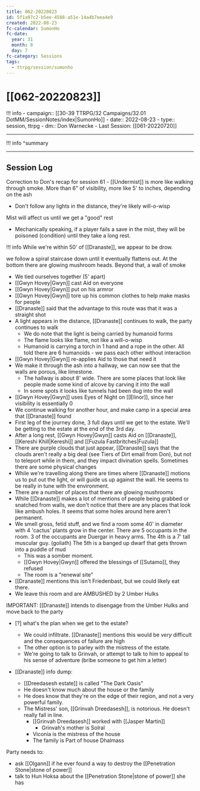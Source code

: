 ```yaml
---
title: 062-20220823
id: 5f1a97c2-b5ee-4588-a51e-14a4b7eea4e9
created: 2022-08-23
fc-calendar: SumonHo
fc-date:
  year: 31
  month: 8
  day: 7
fc-category: Sessions
tags:
  - ttrpg/session/sumonho
---
```


# [[062-20220823]]

!!! info
    - campaign:: [[30-39 TTRPG/32 Campaigns/32.01 DotMM/SessionNotes/index|SumonHo]]
    - date:: 2022-08-23
    - type:: session, ttrpg
    - dm:: Don Warnecke
    - Last Session: [[061-20220720]]


---

!!! info
    ^summary

---

## Session Log

Correction to Don's recap for session 61 - [[Undermist]] is more like walking through smoke. More than 6" of visibility, more like 5' to inches, depending on the ash

- Don't follow any lights in the distance, they're likely will-o-wisp

Mist will affect us until we get a "good" rest 
- Mechanically speaking, if a player fails a save in the mist, they will be poisoned (condition) until they take a long rest.

!!! info
    While we're within 50' of [[Dranaste]], we appear to be drow.

we follow a spiral staircase down until it eventually flattens out. At the bottom there are glowing mushroom heads. Beyond that, a wall of smoke 

- We tied ourselves together (5' apart)
- [[Gwyn Hovey|Gwyn]] cast Aid on everyone
- [[Gwyn Hovey|Gwyn]] put on his armror
- [[Gwyn Hovey|Gwyn]] tore up his common clothes to help make masks for people
- [[Dranaste]] said that the advantage to this route was that it was a straight shot
- A light appears in the distance, [[Dranaste]] continues to walk, the party continues to walk
    - We do note that the light is being carried by humanoid forms
    - The flame looks like flame, not like a will-o-wisp
    - Humanoid is carrying a torch in 1 hand and a rope in the other. All told there are 6 humanoids - we pass each other without interaction
- [[Gwyn Hovey|Gwyn]] re-applies Aid to those that need it
- We make it through the ash into a hallway, we can now see that the walls are porous, like limestone. 
    - The hallway is about 8' wide. There are some places that look like people made some kind of alcove by carving it into the wall
    - In some spots it looks like tunnels had been dug into the wall
- [[Gwyn Hovey|Gwyn]] uses Eyes of Night on [[Elinor]], since her visibility is essentially 0
- We continue walking for another hour, and make camp in a special area that [[Dranaste]] found
- First leg of the journey done, 3 full days until we get to the estate. We'll be getting to the estate at the end of the 3rd day.
- After a long rest, [[Gwyn Hovey|Gwyn]] casts Aid on [[Dranaste]], [[Kereshi Khill|Kereshi]] and [[Fuzula Fastbritches|Fuzula]]
- There are purple clouds that just appear, [[Dranaste]] says that the clouds aren't really a big deal (see Tiers of Dirt email from Don), but not to teleport while in them, and they impact divination spells. Sometimes there are some physical changes
- While we're travelling along there are times where [[Dranaste]] motions us to put out the light, or will guide us up against the wall. He seems to be really in tune with the environment.
- There are a number of places that there are glowing mushrooms
- While [[Dranaste]] makes a lot of mentions of people being grabbed or snatched from walls, we don't notice that there are any places that look like ambush holes. It seems that some holes around here aren't permanent.
- We smell gross, fetid stuff, and we find a room some 40' in diameter with 4 'cactus' plants grow in the center. There are 5 occupants in the room. 3 of the occupants are Duergar in heavy arms. The 4th is a 7' tall muscular guy. (goliath) The 5th is a banged up dwarf that gets thrown into a puddle of mud
    - This was a somber moment. 
    - [[Gwyn Hovey|Gwyn]] offered the blessings of [[Sutamo]], they refused
    - The room is a "renewal site"
- [[Dranaste]] mentions this isn't Friedenbast, but we could likely eat there.
- We leave this room and are AMBUSHED by 2 Umber Hulks

IMPORTANT: [[Dranaste]] intends to disengage from the Umber Hulks and move back to the party





- [?] what's the plan when we get to the estate?
    - We could infiltrate. [[Dranaste]] mentions this would be *very* difficult and the consequences of failure are high
    - The other option is to parley with the mistress of the estate.
    - We're going to talk to Grinvah, or attempt to talk to him to appeal to his sense of adventure (bribe someone to get him a letter)

- [[Dranaste]] info dump:
    - [[Dreedasesh estate]] is called "The Dark Oasis"
    - He doesn't know much about the house or the family
    - He does know that they're on the edge of their region, and not a very powerful family.
    - The Mistress' son, [[Grinvah Dreedasesh]], is notorious. He doesn't really fall in line.
        - [[Grinvah Dreedasesh]] worked with [[Jasper Martin]]
            - Grinvah's mother is Solral
        - Viconia is the mistress of the house
        - The family is Part of house Dhalmass




Party needs to:
- ask [[Olgann]] if he ever found a way to destroy the [[Penetration Stone|stone of power]]
- talk to Hun Hoksa about the [[Penetration Stone|stone of power]] she has